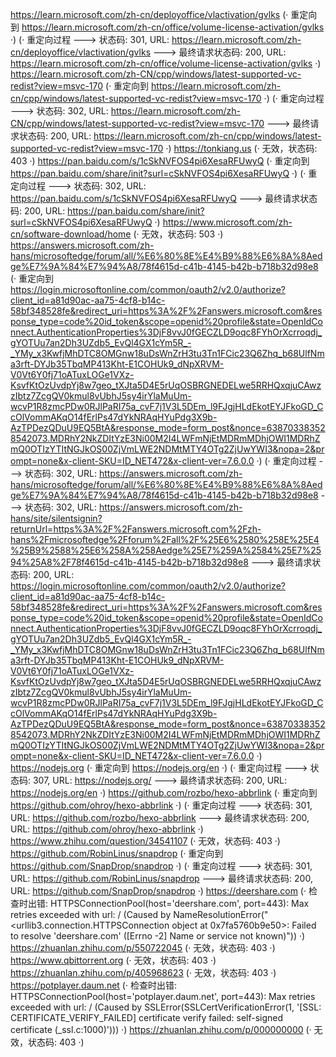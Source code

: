 https://learn.microsoft.com/zh-cn/deployoffice/vlactivation/gvlks (· 重定向到 https://learn.microsoft.com/zh-cn/office/volume-license-activation/gvlks ·)
(· 重定向过程 ---> 状态码: 301, URL: https://learn.microsoft.com/zh-cn/deployoffice/vlactivation/gvlks ---> 最终请求状态码: 200, URL: https://learn.microsoft.com/zh-cn/office/volume-license-activation/gvlks ·)
https://learn.microsoft.com/zh-CN/cpp/windows/latest-supported-vc-redist?view=msvc-170 (· 重定向到 https://learn.microsoft.com/zh-cn/cpp/windows/latest-supported-vc-redist?view=msvc-170 ·)
(· 重定向过程 ---> 状态码: 302, URL: https://learn.microsoft.com/zh-CN/cpp/windows/latest-supported-vc-redist?view=msvc-170 ---> 最终请求状态码: 200, URL: https://learn.microsoft.com/zh-cn/cpp/windows/latest-supported-vc-redist?view=msvc-170 ·)
https://tonkiang.us (· 无效，状态码: 403 ·)
https://pan.baidu.com/s/1cSkNVFOS4pi6XesaRFUwyQ (· 重定向到 https://pan.baidu.com/share/init?surl=cSkNVFOS4pi6XesaRFUwyQ ·)
(· 重定向过程 ---> 状态码: 302, URL: https://pan.baidu.com/s/1cSkNVFOS4pi6XesaRFUwyQ ---> 最终请求状态码: 200, URL: https://pan.baidu.com/share/init?surl=cSkNVFOS4pi6XesaRFUwyQ ·)
https://www.microsoft.com/zh-cn/software-download/home (· 无效，状态码: 503 ·)
https://answers.microsoft.com/zh-hans/microsoftedge/forum/all/%E6%80%8E%E4%B9%88%E6%8A%8Aedge%E7%9A%84%E7%94%A8/78f4615d-c41b-4145-b42b-b718b32d98e8 (· 重定向到 https://login.microsoftonline.com/common/oauth2/v2.0/authorize?client_id=a81d90ac-aa75-4cf8-b14c-58bf348528fe&redirect_uri=https%3A%2F%2Fanswers.microsoft.com&response_type=code%20id_token&scope=openid%20profile&state=OpenIdConnect.AuthenticationProperties%3DjF8vvJ0fGECZLD9oqc8FYhOrXcrroqdj_gYOTUu7an2Dh3UZdb5_EvQl4GX1cYm5R_-_YMy_x3KwfjMhDTC8OMGnw18uDsWnZrH3tu3Tn1FCic23Q6Zhq_b68UlfNma3rft-DYJb35TbqMP413Kht-E1COHUk9_dNpXRVM-V0Vt6Y0fj71oATuxLOGe1VXz-KsvfKtOzUvdpYj8w7geo_tXJta5D4E5rUqOSBRGNEDELwe5RRHQxqjuCAwzzIbtz7ZcgQV0kmul8vUbhJ5sy4irYlaMuUm-wcvP1R8zmcPDw0RJlPaRI75a_cvF7j1V3L5DEm_l9FJgjHLdEkotEYJFkoGD_CcOlVommAKqO14fErlPs47dYkNRAqHYuPdg3X9b-AzTPDezQDuU9EQ5BtA&response_mode=form_post&nonce=638703383528542073.MDRhY2NkZDItYzE3Ni00M2I4LWFmNjEtMDRmMDhjOWI1MDRhZmQ0OTIzYTItNGJkOS00ZjVmLWE2NDMtMTY4OTg2ZjUwYWI3&nopa=2&prompt=none&x-client-SKU=ID_NET472&x-client-ver=7.6.0.0 ·)
(· 重定向过程 ---> 状态码: 302, URL: https://answers.microsoft.com/zh-hans/microsoftedge/forum/all/%E6%80%8E%E4%B9%88%E6%8A%8Aedge%E7%9A%84%E7%94%A8/78f4615d-c41b-4145-b42b-b718b32d98e8 ---> 状态码: 302, URL: https://answers.microsoft.com/zh-hans/site/silentsignin?returnUrl=https%3A%2F%2Fanswers.microsoft.com%2Fzh-hans%2Fmicrosoftedge%2Fforum%2Fall%2F%25E6%2580%258E%25E4%25B9%2588%25E6%258A%258Aedge%25E7%259A%2584%25E7%2594%25A8%2F78f4615d-c41b-4145-b42b-b718b32d98e8 ---> 最终请求状态码: 200, URL: https://login.microsoftonline.com/common/oauth2/v2.0/authorize?client_id=a81d90ac-aa75-4cf8-b14c-58bf348528fe&redirect_uri=https%3A%2F%2Fanswers.microsoft.com&response_type=code%20id_token&scope=openid%20profile&state=OpenIdConnect.AuthenticationProperties%3DjF8vvJ0fGECZLD9oqc8FYhOrXcrroqdj_gYOTUu7an2Dh3UZdb5_EvQl4GX1cYm5R_-_YMy_x3KwfjMhDTC8OMGnw18uDsWnZrH3tu3Tn1FCic23Q6Zhq_b68UlfNma3rft-DYJb35TbqMP413Kht-E1COHUk9_dNpXRVM-V0Vt6Y0fj71oATuxLOGe1VXz-KsvfKtOzUvdpYj8w7geo_tXJta5D4E5rUqOSBRGNEDELwe5RRHQxqjuCAwzzIbtz7ZcgQV0kmul8vUbhJ5sy4irYlaMuUm-wcvP1R8zmcPDw0RJlPaRI75a_cvF7j1V3L5DEm_l9FJgjHLdEkotEYJFkoGD_CcOlVommAKqO14fErlPs47dYkNRAqHYuPdg3X9b-AzTPDezQDuU9EQ5BtA&response_mode=form_post&nonce=638703383528542073.MDRhY2NkZDItYzE3Ni00M2I4LWFmNjEtMDRmMDhjOWI1MDRhZmQ0OTIzYTItNGJkOS00ZjVmLWE2NDMtMTY4OTg2ZjUwYWI3&nopa=2&prompt=none&x-client-SKU=ID_NET472&x-client-ver=7.6.0.0 ·)
https://nodejs.org (· 重定向到 https://nodejs.org/en ·)
(· 重定向过程 ---> 状态码: 307, URL: https://nodejs.org/ ---> 最终请求状态码: 200, URL: https://nodejs.org/en ·)
https://github.com/rozbo/hexo-abbrlink (· 重定向到 https://github.com/ohroy/hexo-abbrlink ·)
(· 重定向过程 ---> 状态码: 301, URL: https://github.com/rozbo/hexo-abbrlink ---> 最终请求状态码: 200, URL: https://github.com/ohroy/hexo-abbrlink ·)
https://www.zhihu.com/question/34541107 (· 无效，状态码: 403 ·)
https://github.com/RobinLinus/snapdrop (· 重定向到 https://github.com/SnapDrop/snapdrop ·)
(· 重定向过程 ---> 状态码: 301, URL: https://github.com/RobinLinus/snapdrop ---> 最终请求状态码: 200, URL: https://github.com/SnapDrop/snapdrop ·)
https://deershare.com (· 检查时出错: HTTPSConnectionPool(host='deershare.com', port=443): Max retries exceeded with url: / (Caused by NameResolutionError("<urllib3.connection.HTTPSConnection object at 0x7fa5760b9e50>: Failed to resolve 'deershare.com' ([Errno -2] Name or service not known)")) ·)
https://zhuanlan.zhihu.com/p/550722045 (· 无效，状态码: 403 ·)
https://www.qbittorrent.org (· 无效，状态码: 403 ·)
https://zhuanlan.zhihu.com/p/405968623 (· 无效，状态码: 403 ·)
https://potplayer.daum.net (· 检查时出错: HTTPSConnectionPool(host='potplayer.daum.net', port=443): Max retries exceeded with url: / (Caused by SSLError(SSLCertVerificationError(1, '[SSL: CERTIFICATE_VERIFY_FAILED] certificate verify failed: self-signed certificate (_ssl.c:1000)'))) ·)
https://zhuanlan.zhihu.com/p/000000000 (· 无效，状态码: 403 ·)
